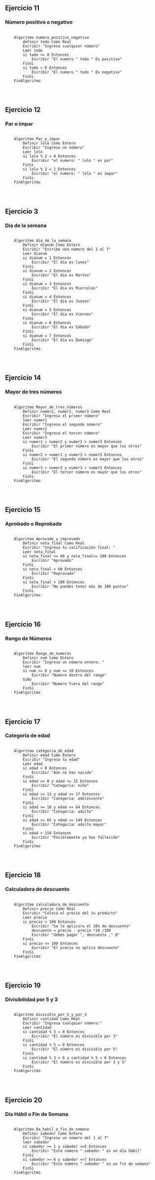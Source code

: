 <h2>Ejercicio 11</h2>
<h3>Número positivo o negativo</h3>
<pre>
    <code>
    Algoritmo numero_positivo_negativo
        definir todo Como Real
        Escribir "Ingresa cualquier número"
        Leer todo
        si todo >= 0 Entonces
            Escribir "El numero " todo " Es positivo"
        FinSi
        si todo < 0 Entonces
            Escribir "El numero " todo " Es negativo"
        FinSi
    FinAlgoritmo
    </code>
</pre>
<br>


<h2>Ejercicio 12</h2>
<h3>Par o impar</h3>
<pre>
    <code>
    Algoritmo Par_o_impar
        Definir lolo Como Entero
        Escribir "Ingresa un número"
        Leer lolo
        si lolo % 2 = 0 Entonces
            Escribir "el numero: " lolo " es par"
        FinSi
        si lolo % 2 = 1 Entonces
            Escribir "el numero: " lolo " es impar"
        FinSi   
    FinAlgoritmo
    </code>
</pre>
<br>


<h2>Ejercicio 3</h2>
<h3>Dia de la semana</h3>
<pre>
    <code>
    Algoritmo dia_de_la_semana
        Definir dianum Como Entero
        Escribir "Escribe una número del 1 al 7"
        Leer dianum
        si dianum = 1 Entonces
            Escribir "El dia es lunes"
        FinSi
        si dianum = 2 Entonces
            Escribir "El dia es Martes"
        FinSi
        si dianum = 3 Entonces
            Escribir "El dia es Miercoles"
        FinSi
        si dianum = 4 Entonces
            Escribir "El dia es Jueves"
        FinSi
        si dianum = 5 Entonces
            Escribir "El dia es Viernes"
        FinSi
        si dianum = 6 Entonces
            Escribir "El dia es Sábado"
        FinSi
        si dianum = 7 Entonces
            Escribir "El dia es Domingo"
        FinSi    
    FinAlgoritmo
    </code>
</pre>
<br>


<h2>Ejercicio 14</h2>
<h3>Mayor de tres números</h3>
<pre>
    <code>
    Algoritmo Mayor_de_tres_números
        Definir numer1, numer2, numer3 Como Real
        Escribir "Ingresa el primer número"
        leer numer1
        Escribir "Ingresa el segundo número"
        Leer numer2
        Escribir "Ingresa el tercer número"
        Leer numer3
        si numer1 > numer2 y numer1 > numer3 Entonces
            Escribir "El primer número es mayor que los otros"
        FinSi
        si numer2 > numer1 y numer2 > numer3 Entonces
            Escribir "El segundo número es mayor que los otros"
        FinSi
        si numer3 > numer2 y numer3 > numer2 Entonces
            Escribir "El tercer número es mayor que los otros"
        FinSi
    FinAlgoritmo
    </code>
</pre>
<br>


<h2>Ejercicio 15</h2>
<h3>Aprobado o Reprobado</h3>
<pre>
    <code>
    Algoritmo Aprovado_y_reprovado
        Definir nota_final Como Real
        Escribir "Ingresa tu calificación final: "
        Leer nota_final
        si nota_final >= 60 y nota_final<= 100 Entonces
            Escribir "Aprovado"
        FinSi
        si nota_final < 60 Entonces
            Escribir "Reprovado"
        FinSi
        si nota_final > 100 Entonces
            Escribir "No puedes tener más de 100 puntos"
        FinSi
    FinAlgoritmo
    </code>
</pre>
<br>

<h2>Ejercicio 16</h2>
<h3>Rango de Números</h3>
<pre>
    <code>
    Algoritmo Rango_de_numeros
        Definir num Como Entero
        Escribir "Ingresa un número entero: "
        leer num 
        si num >= 0 y num <= 10 Entonces
            Escribir "Numero dentro del rango"
        SiNo
            Escribir "Numero fuera del rango"
        FinSi
    FinAlgoritmo
    </code>
</pre>
<br>


<h2>Ejercicio 17</h2>
<h3>Categoria de edad</h3>
<pre>
    <code>
    Algoritmo categoria_de_edad
        Definir edad Como Entero
        Escribir "Ingresa tu edad"
        Leer edad
        si edad < 0 Entonces
            Escribir "Aún no has nacido"
        FinSi
        si edad >= 0 y edad <= 12 Entonces
            Escribir "Categoria: niño"
        FinSi
        si edad >= 13 y edad <= 17 Entonces
            Escribir "Categoria: adolescente"
        FinSi
        si edad >= 18 y edad <= 64 Entonces
            Escribir "Categoria: adulto"
        FinSi
        si edad >= 65 y edad <= 149 Entonces
            Escribir "Categoria: adulto mayor"
        FinSi
        si edad > 150 Entonces
            Escribir "Posiblemente ya has fallecido"
        FinSi
    FinAlgoritmo
    </code>
</pre>
<br>


<h2>Ejercicio 18</h2>
<h3>Calculadora de descuento</h3>
<pre>
    <code>
    Algoritmo calculadora_de_descuento
        Definir precio Como Real
        Escribir "Coloca el precio del tu producto"
        Leer precio
        si precio > 100 Entonces
            Escribir "Se le aplicara el 10% de descuento"
            descuento = precio - precio *10 /100
            Escribir "debes pagar ", descuento ," Q"
        FinSi
        si precio <= 100 Entonces
            Escribir "El precio no aplica descuento"
        FinSi
    FinAlgoritmo
    </code>
</pre>
<br>

<h2>Ejercicio 19</h2>
<h3>Divisibilidad por 5 y 3</h3>
<pre>
    <code>
    Algoritmo divisible_por_5_y_por_3
        Definir cantidad Como Real
        Escribir "Ingresa cualquier número:"
        Leer cantidad
        si cantidad % 3 = 0 Entonces
            Escribir "El número es divisible por 3"
        FinSi
        si cantidad % 5 = 0 Entonces
            Escribir "El número es divisible por 5"
        FinSi
        si cantidad % 3 = 0 y cantidad % 5 = 0 Entonces
            Escribir "El número es divisible por 3 y 5"
        FinSi
    FinAlgoritmo
    </code>
</pre>
<br>


<h2>Ejercicio 20</h2>
<h3>Día Hábil o Fin de Semana</h3>
<pre>
    <code>
    Algoritmo Da_habil_o_fin_de_semana
        Definir sabedor Como Entero
        Escribir "Ingresa un número del 1 al 7"
        leer sabedor
        si sabedor >= 1 y sabedor <=5 Entonces
            Escribir "Este número " sabedor " es un día hábil"
        FinSi
        si sabedor >= 6 y sabedor <=7 Entonces
            Escribir "Este número " sabedor " es un fin de semana"
        FinSi
    FinAlgoritmo
    </code>
</pre>
<br>